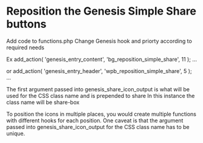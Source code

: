# Reposition the Genesis Simple Share buttons

Add code to functions.php
Change Genesis hook and priorty according to required needs

Ex
add_action( 'genesis_entry_content', 'bg_reposition_simple_share', 11 );
...

or
add_action( 'genesis_entry_header', 'wpb_reposition_simple_share', 5 );
...


The first argument passed into genesis_share_icon_output is what will be used for the CSS class name and is prepended to share
In this instance the class name will be share-box

To position the icons in multiple places, you would create multiple functions with different hooks for each position.
One caveat is that the argument passed into genesis_share_icon_output for the CSS class name has to be unique.
